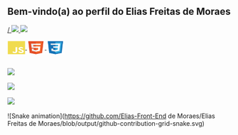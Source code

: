 ## Bem-vindo(a) ao perfil do Elias Freitas de Moraes

 <div>
   <a href="https://github.com Elias Freitas de Moraes">/
   <img height="180em" src="https://github-readme-stats.vercel.app/api?username=Elia Freitas de Moraes&show_icons=true&theme=tokyonight&include_all_commits=true&count_private=true"/>
   <img height="180em" src="https://github-readme-stats.vercel.app/api/top-langs/?username=devemdobro&layout=compact&langs_count=6&theme=tokyonight"/>

</div>
<div style="display: inline_block"><br>
  <img align="center" alt="Js" height="30" width="40" src="https://raw.githubusercontent.com/devicons/devicon/master/icons/javascript/javascript-plain.svg">
  <img align="center" alt="HTML" height="30" width="40" src="https://raw.githubusercontent.com/devicons/devicon/master/icons/html5/html5-original.svg">
  <img align="center" alt="CSS" height="30" width="40" src="https://raw.githubusercontent.com/devicons/devicon/master/icons/css3/css3-original.svg">
</div>
 
 <br>
 
 
<div> 

  <a href="https://instagram.com/" target="_blank"><img src="https://img.shields.io/badge/-Instagram-%23E4405F?style=for-the-badge&logo=instagram&logoColor=white" target="_blank"></a>
 
  <a href = "mailto:eliasmoraesdp@gmail.com"><img src="https://img.shields.io/badge/-Gmail-%23333?style=for-the-badge&logo=gmail&logoColor=white" target="_blank"></a>
  
  <a href="https://www.linkedin.com/in/https://www.linkedin.com/in/elias-freitas-de-moraes" target="_blank"><img src="https://img.shields.io/badge/-LinkedIn-%230077B5?style=for-the-badge&logo=linkedin&logoColor=white" target="_blank"></a> 
 
  ![Snake animation](https://github.com/Elias-Front-End de Moraes/Elias Freitas de Moraes/blob/output/github-contribution-grid-snake.svg)

</div>

